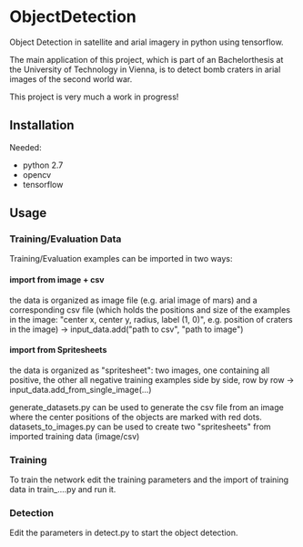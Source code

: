 # ObjectDetection
Object Detection in satellite and arial imagery in python using tensorflow. 

The main application of this project, which is part of an Bachelorthesis at the University of Technology in Vienna, is to detect bomb craters in arial images of the second world war.

This project is very much a work in progress!

## Installation
Needed:
* python 2.7
* opencv
* tensorflow

## Usage
### Training/Evaluation Data
Training/Evaluation examples can be imported in two ways:

#### import from image + csv
 the data is organized as image file (e.g. arial image of mars) and a corresponding csv file (which holds the positions and size of the examples in the image: "center x, center y, radius, label (1, 0)", e.g. position of craters in the image)
-> input_data.add("path to csv", "path to image")

#### import from Spritesheets
the data is organized as "spritesheet": two images, one containing all positive, the other all negative training examples side by side, row by row 
-> input_data.add_from_single_image(...)

generate_datasets.py can be used to generate the csv file from an image where the center positions of the objects are marked with red dots.
datasets_to_images.py can be used to create two "spritesheets" from imported training data (image/csv)

### Training
To train the network edit the training parameters and the import of training data in train_....py and run it.

### Detection
Edit the parameters in detect.py to start the object detection.
